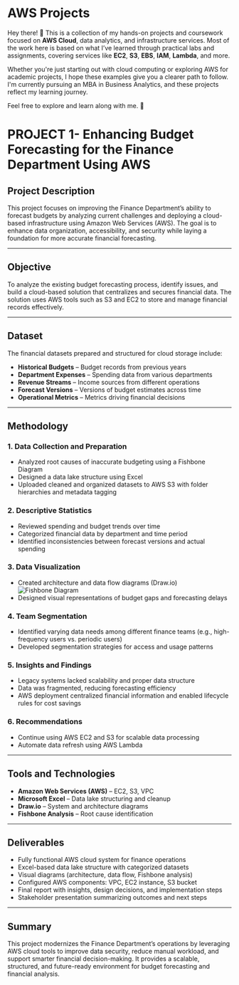 # AWS Projects

Hey there! 👋 This is a collection of my hands-on projects and coursework focused on **AWS Cloud**, data analytics, and infrastructure services. Most of the work here is based on what I’ve learned through practical labs and assignments, covering services like **EC2**, **S3**, **EBS**, **IAM**, **Lambda**, and more.

Whether you're just starting out with cloud computing or exploring AWS for academic projects, I hope these examples give you a clearer path to follow. I'm currently pursuing an MBA in Business Analytics, and these projects reflect my learning journey.

Feel free to explore and learn along with me. 🚀


# PROJECT 1- Enhancing Budget Forecasting for the Finance Department Using AWS

## Project Description
This project focuses on improving the Finance Department’s ability to forecast budgets by analyzing current challenges and deploying a cloud-based infrastructure using Amazon Web Services (AWS). The goal is to enhance data organization, accessibility, and security while laying a foundation for more accurate financial forecasting.

---

## Objective
To analyze the existing budget forecasting process, identify issues, and build a cloud-based solution that centralizes and secures financial data. The solution uses AWS tools such as S3 and EC2 to store and manage financial records effectively.

---

## Dataset
The financial datasets prepared and structured for cloud storage include:

- **Historical Budgets** – Budget records from previous years
- **Department Expenses** – Spending data from various departments
- **Revenue Streams** – Income sources from different operations
- **Forecast Versions** – Versions of budget estimates across time
- **Operational Metrics** – Metrics driving financial decisions

---

## Methodology

### 1. Data Collection and Preparation
- Analyzed root causes of inaccurate budgeting using a Fishbone Diagram
- Designed a data lake structure using Excel
- Uploaded cleaned and organized datasets to AWS S3 with folder hierarchies and metadata tagging

### 2. Descriptive Statistics
- Reviewed spending and budget trends over time
- Categorized financial data by department and time period
- Identified inconsistencies between forecast versions and actual spending

### 3. Data Visualization
- Created architecture and data flow diagrams (Draw.io)
![Fishbone Diagram](fishbone-diagram.jpg)
- Designed visual representations of budget gaps and forecasting delays

### 4. Team Segmentation
- Identified varying data needs among different finance teams (e.g., high-frequency users vs. periodic users)
- Developed segmentation strategies for access and usage patterns

### 5. Insights and Findings
- Legacy systems lacked scalability and proper data structure
- Data was fragmented, reducing forecasting efficiency
- AWS deployment centralized financial information and enabled lifecycle rules for cost savings

### 6. Recommendations
- Continue using AWS EC2 and S3 for scalable data processing
- Automate data refresh using AWS Lambda

---

## Tools and Technologies
- **Amazon Web Services (AWS)** – EC2, S3, VPC
- **Microsoft Excel** – Data lake structuring and cleanup
- **Draw.io** – System and architecture diagrams
- **Fishbone Analysis** – Root cause identification


---

## Deliverables
- Fully functional AWS cloud system for finance operations
- Excel-based data lake structure with categorized datasets
- Visual diagrams (architecture, data flow, Fishbone analysis)
- Configured AWS components: VPC, EC2 instance, S3 bucket
- Final report with insights, design decisions, and implementation steps
- Stakeholder presentation summarizing outcomes and next steps

---

## Summary
This project modernizes the Finance Department’s operations by leveraging AWS cloud tools to improve data security, reduce manual workload, and support smarter financial decision-making. It provides a scalable, structured, and future-ready environment for budget forecasting and financial analysis.

